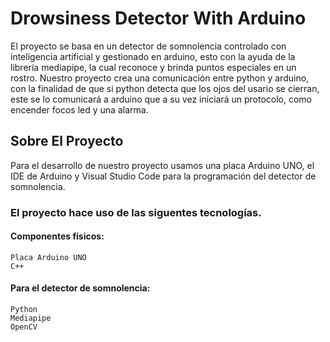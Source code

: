 # Drowsiness Detector With Arduino
El proyecto se basa en un detector de somnolencia controlado con inteligencia artificial y gestionado en arduino, esto con la ayuda de la librería mediapipe, la cual reconoce y brinda puntos especiales en un rostro.
Nuestro proyecto crea una comunicación entre python y arduino, con la finalidad de que si python detecta que los ojos del usario se cierran, este se lo comunicará a arduino que a su vez iniciará un protocolo, como encender focos led y una alarma.
## Sobre El Proyecto
Para el desarrollo de nuestro proyecto usamos una placa Arduino UNO, el IDE de Arduino y Visual Studio Code para la programación del detector de somnolencia.
### El proyecto hace uso de las siguentes tecnologías.
#### Componentes físicos:
```
Placa Arduino UNO
C++
```
#### Para el detector de somnolencia:
```
Python 
Mediapipe
OpenCV
```
